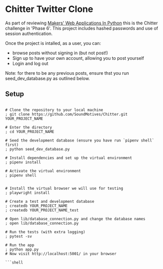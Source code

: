 # Chitter Twitter Clone

As part of reviewing [Makers' Web Applications In Python](https://github.com/makersacademy/web-applications-in-python/) this is the Chitter challenge in 'Phase 6'. This project includes hashed passwords and use of session authentication. 

Once the project is intalled, as a user, you can:
- browse posts without signing in (but not post!)
- Sign up to have your own account, allowing you to post yourself
- Login and log out

Note: for there to be any previous posts, ensure thst you run seed_dev_database.py as outlined below.

## Setup

```shell

# Clone the repository to your local machine
; git clone https://github.com/SoundMotives/Chitter.git YOUR_PROJECT_NAME

# Enter the directory
; cd YOUR_PROJECT_NAME

# Seed the development database (ensure you have run `pipenv shell` first)
; python seed_dev_database.py

# Install dependencies and set up the virtual environment
; pipenv install

# Activate the virtual environment
; pipenv shell


# Install the virtual browser we will use for testing
; playwright install

# Create a test and development database
; createdb YOUR_PROJECT_NAME
; createdb YOUR_PROJECT_NAME_test

# Open lib/database_connection.py and change the database names
; open lib/database_connection.py

# Run the tests (with extra logging)
; pytest -sv

# Run the app
; python app.py
# Now visit http://localhost:5001/ in your browser

```shell
